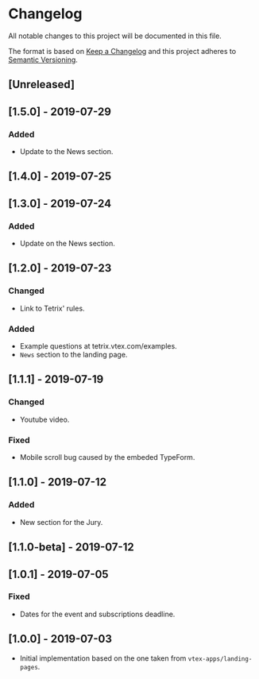 # Changelog

All notable changes to this project will be documented in this file.

The format is based on [Keep a Changelog](http://keepachangelog.com/en/1.0.0/)
and this project adheres to [Semantic Versioning](http://semver.org/spec/v2.0.0.html).

## [Unreleased]

## [1.5.0] - 2019-07-29

### Added

- Update to the News section.

## [1.4.0] - 2019-07-25

## [1.3.0] - 2019-07-24

### Added

- Update on the News section.

## [1.2.0] - 2019-07-23

### Changed

- Link to Tetrix' rules.

### Added

- Example questions at tetrix.vtex.com/examples.
- `News` section to the landing page.

## [1.1.1] - 2019-07-19

### Changed

- Youtube video.

### Fixed

- Mobile scroll bug caused by the embeded TypeForm.

## [1.1.0] - 2019-07-12

### Added

- New section for the Jury.

## [1.1.0-beta] - 2019-07-12

## [1.0.1] - 2019-07-05

### Fixed

- Dates for the event and subscriptions deadline.

## [1.0.0] - 2019-07-03

- Initial implementation based on the one taken from `vtex-apps/landing-pages`.
